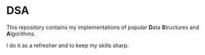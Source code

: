 # DSA

This repository contains my implementations of popular **D**ata **S**tructures and **A**lgorithms.

I do it as a refresher and to keep my skills sharp.
